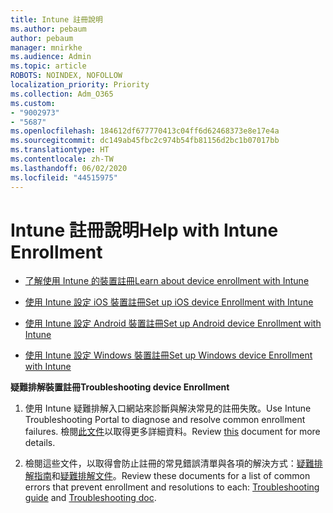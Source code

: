 ```yaml
---
title: Intune 註冊說明
ms.author: pebaum
author: pebaum
manager: mnirkhe
ms.audience: Admin
ms.topic: article
ROBOTS: NOINDEX, NOFOLLOW
localization_priority: Priority
ms.collection: Adm_O365
ms.custom:
- "9002973"
- "5687"
ms.openlocfilehash: 184612df677770413c04ff6d62468373e8e17e4a
ms.sourcegitcommit: dc149ab45fbc2c974b54fb81156d2bc1b07017bb
ms.translationtype: HT
ms.contentlocale: zh-TW
ms.lasthandoff: 06/02/2020
ms.locfileid: "44515975"
---
```

# <a name="help-with-intune-enrollment"></a><span data-ttu-id="9b9a3-102">Intune 註冊說明</span><span class="sxs-lookup"><span data-stu-id="9b9a3-102">Help with Intune Enrollment</span></span>


- [<span data-ttu-id="9b9a3-103">了解使用 Intune 的裝置註冊</span><span class="sxs-lookup"><span data-stu-id="9b9a3-103">Learn about device enrollment with Intune</span></span>](https://docs.microsoft.com/intune/device-enrollment)

- [<span data-ttu-id="9b9a3-104">使用 Intune 設定 iOS 裝置註冊</span><span class="sxs-lookup"><span data-stu-id="9b9a3-104">Set up iOS device Enrollment with Intune</span></span>](https://docs.microsoft.com/intune/ios-enroll)

- [<span data-ttu-id="9b9a3-105">使用 Intune 設定 Android 裝置註冊</span><span class="sxs-lookup"><span data-stu-id="9b9a3-105">Set up Android device Enrollment with Intune</span></span>](https://docs.microsoft.com/intune/android-enroll)

- [<span data-ttu-id="9b9a3-106">使用 Intune 設定 Windows 裝置註冊</span><span class="sxs-lookup"><span data-stu-id="9b9a3-106">Set up Windows device Enrollment with Intune</span></span>](https://docs.microsoft.com/intune/windows-enroll)

<span data-ttu-id="9b9a3-107">**疑難排解裝置註冊**</span><span class="sxs-lookup"><span data-stu-id="9b9a3-107">**Troubleshooting device Enrollment**</span></span>

1. <span data-ttu-id="9b9a3-108">使用 Intune 疑難排解入口網站來診斷與解決常見的註冊失敗。</span><span class="sxs-lookup"><span data-stu-id="9b9a3-108">Use Intune Troubleshooting Portal to diagnose and resolve common enrollment failures.</span></span> <span data-ttu-id="9b9a3-109">檢閱[此文件](https://docs.microsoft.com/intune/help-desk-operators)以取得更多詳細資料。</span><span class="sxs-lookup"><span data-stu-id="9b9a3-109">Review [this](https://docs.microsoft.com/intune/help-desk-operators) document for more details.</span></span>

2. <span data-ttu-id="9b9a3-110">檢閱這些文件，以取得會防止註冊的常見錯誤清單與各項的解決方式：[疑難排解指南](https://support.microsoft.com/help/4469913/troubleshooting-windows-device-enrollment-problems-in-microsoft-intune)和[疑難排解文件](https://docs.microsoft.com/intune/troubleshoot-device-enrollment-in-intune)。</span><span class="sxs-lookup"><span data-stu-id="9b9a3-110">Review these documents for a list of common errors that prevent enrollment and resolutions to each: [Troubleshooting guide](https://support.microsoft.com/help/4469913/troubleshooting-windows-device-enrollment-problems-in-microsoft-intune) and [Troubleshooting doc](https://docs.microsoft.com/intune/troubleshoot-device-enrollment-in-intune).</span></span>